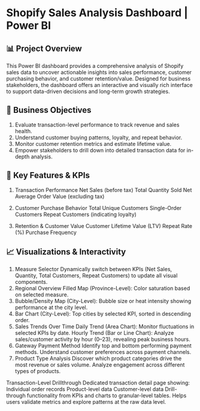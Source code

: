 # Shopify Sales Analysis Dashboard | Power BI
## 📊 Project Overview
This Power BI dashboard provides a comprehensive analysis of Shopify sales data to uncover actionable insights into sales performance, customer purchasing behavior, and customer retention/value. Designed for business stakeholders, the dashboard offers an interactive and visually rich interface to support data-driven decisions and long-term growth strategies.

## 🎯 Business Objectives
1. Evaluate transaction-level performance to track revenue and sales health.
2. Understand customer buying patterns, loyalty, and repeat behavior.
3. Monitor customer retention metrics and estimate lifetime value.
4. Empower stakeholders to drill down into detailed transaction data for in-depth analysis.

## 📌 Key Features & KPIs
1. Transaction Performance
Net Sales (before tax)
Total Quantity Sold
Net Average Order Value (excluding tax)

2. Customer Purchase Behavior
Total Unique Customers
Single-Order Customers
Repeat Customers (indicating loyalty)

3. Retention & Customer Value
Customer Lifetime Value (LTV)
Repeat Rate (%)
Purchase Frequency

## 📈 Visualizations & Interactivity
1. Measure Selector
Dynamically switch between KPIs (Net Sales, Quantity, Total Customers, Repeat Customers) to update all visual components.
2. Regional Overview
Filled Map (Province-Level): Color saturation based on selected measure.
3. Bubble/Density Map (City-Level): Bubble size or heat intensity showing performance at the city level.
4. Bar Chart (City-Level): Top cities by selected KPI, sorted in descending order.
5. Sales Trends Over Time
Daily Trend (Area Chart): Monitor fluctuations in selected KPIs by date.
Hourly Trend (Bar or Line Chart): Analyze sales/customer activity by hour (0–23), revealing peak business hours.
6. Gateway Payment Method
Identify top and bottom performing payment methods.
Understand customer preferences across payment channels.
7. Product Type Analysis
Discover which product categories drive the most revenue or sales volume.
Analyze engagement across different types of products.


Transaction-Level Drillthrough
Dedicated transaction detail page showing:
Individual order records
Product-level data
Customer-level data
Drill-through functionality from KPIs and charts to granular-level tables.
Helps users validate metrics and explore patterns at the raw data level.
